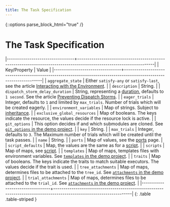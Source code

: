 ```yaml
---
title: The Task Specification
---
```

{::options parse_block_html="true" /}

# The Task Specification

|---------------------------------+--------------------------------------------------------------------------------------------------------------------|
| Key/Property                    | Value                                                                                                              |
|---------------------------------+--------------------------------------------------------------------------------------------------------------------|
| `aggregate_state`               | Either `satisfy-any` or `satisfy-last`, see the article [Interacting with the Environment].                        |
| `description`                   | String.                                                                                                            |
| `dispatch_storm_delay_duration` | String, representing a [duration], defaults to `1 second`. See the article [Preventing Dispatch Storms].           |
| `eager_trials`                  | Integer, defaults to `1` and limited by `max_trials`. Number of trials which will be created eagerly.              |
| `environment_variables`         | Map of strings. Subject to [inheritance].                                                                          |
| `exclusive_global_resources`    | Map of booleans. The keys indicate the resource, the values decide if the resource lock is active.                 |
| `git_options`                   | This option decides if and which submodules are cloned.  See [`git_options` in the demo project].                  |
| `key`                           | String.                                                                                                            |
| `max_trials`                    | Integer, defaults to `3`. The Maximum number of trials which will be created until the task passes.                |
| `name`                          | String.                                                                                                            |
| `ports`                         | Map of values, see the [ports] page.                                                                               |
| `script_defaults`               | Map, the values are the same as for a [script].                                                                    |
| `scripts`                       | Map of maps, see [script].                                                                                         |
| `templates`                     | Map of maps, templates files with environment variables. See [`templates` in the demo project].                    |
| `traits`                        | Map of booleans. The keys indicate the traits to match suitable executors. The values decide if the trait is used. |
| `tree_attachments`              | Map of maps, determines files to be attached to the `tree_id`.  See [`attachments` in the demo project].           |
| `trial_attachments`             | Map of maps, determines files to be attached to the `trial_id`.  See [`attachments` in the demo project].          |
|---------------------------------+--------------------------------------------------------------------------------------------------------------------|
{: .table .table-striped }

  [Interacting with the Environment]: http://cider-ci.info/articles/interacting-with-the-environment/index.html
  [Preventing Dispatch Storms]: http://cider-ci.info/articles/preventing-dispatch-storms/index.html
  [`attachments` in the demo project]: https://github.com/cider-ci/cider-ci_demo-project-bash/search?utf8=%E2%9C%93&q=attachments
  [`git_options` in the demo project]: https://github.com/cider-ci/cider-ci_demo-project-bash/search?utf8=%E2%9C%93&q=git_options
  [`templates` in the demo project]: https://github.com/cider-ci/cider-ci_demo-project-bash/search?utf8=%E2%9C%93&q=templates
  [duration]: /project-configuration/specification/other/duration.html
  [inheritance]: /project-configuration/advanced/inheritance.html
  [ports]: /project-configuration/specification/other/ports.html
  [script]: /project-configuration/specification/script.html

